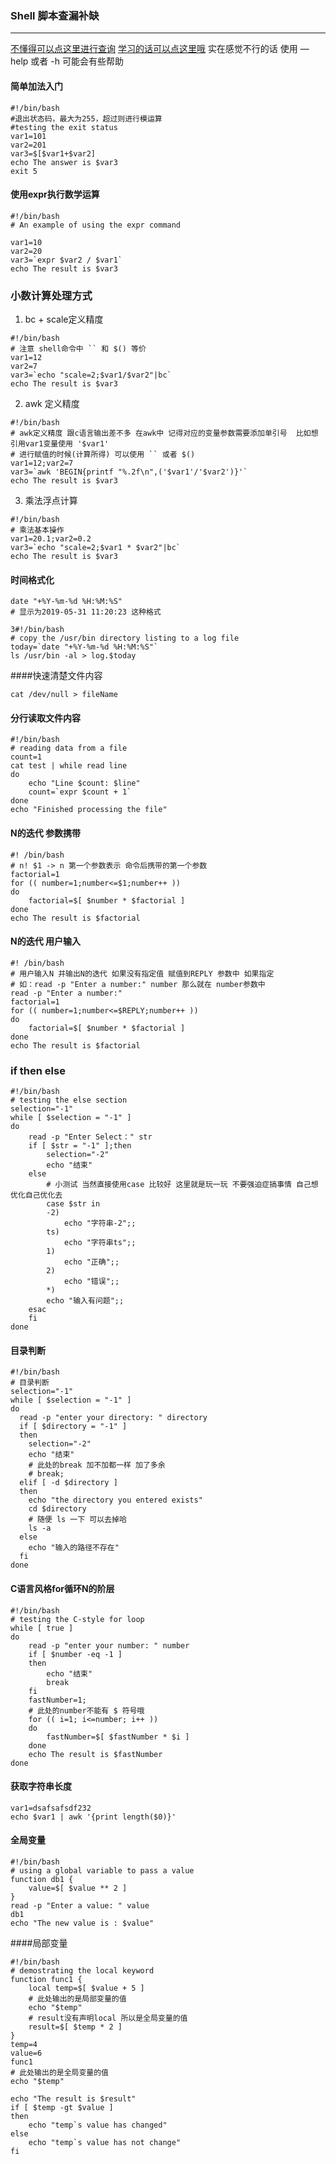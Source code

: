 ### Shell 脚本查漏补缺

---

[不懂得可以点这里进行查询]([http://linux.51yip.com/](http://linux.51yip.com/))  [学习的话可以点这里哦](https://github.com/fengyuhetao/shell) 实在感觉不行的话 使用 —help 或者 -h 可能会有些帮助

#### 简单加法入门

```shell
#!/bin/bash
#退出状态码，最大为255，超过则进行模运算
#testing the exit status
var1=101
var2=201
var3=$[$var1+$var2]
echo The answer is $var3
exit 5
```

#### 使用expr执行数学运算

```shell
#!/bin/bash
# An example of using the expr command

var1=10
var2=20
var3=`expr $var2 / $var1`
echo The result is $var3
```

### 小数计算处理方式

1. bc + scale定义精度

```shell
#!/bin/bash
# 注意 shell命令中 `` 和 $() 等价
var1=12
var2=7
var3=`echo "scale=2;$var1/$var2"|bc`
echo The result is $var3
```

2.  awk 定义精度

```shell
#!/bin/bash
# awk定义精度 跟c语言输出差不多 在awk中 记得对应的变量参数需要添加单引号  比如想引用var1变量使用 '$var1'
# 进行赋值的时候(计算所得) 可以使用 `` 或者 $() 
var1=12;var2=7
var3=`awk 'BEGIN{printf "%.2f\n",('$var1'/'$var2')}'`
echo The result is $var3
```

3.  乘法浮点计算

```shell
#!/bin/bash
# 乘法基本操作
var1=20.1;var2=0.2
var3=`echo "scale=2;$var1 * $var2"|bc`
echo The result is $var3
```



#### 时间格式化

```shell
date "+%Y-%m-%d %H:%M:%S" 
# 显示为2019-05-31 11:20:23 这种格式
```

```shell
3#!/bin/bash
# copy the /usr/bin directory listing to a log file
today=`date "+%Y-%m-%d %H:%M:%S"`
ls /usr/bin -al > log.$today
```



####快速清楚文件内容

```shell
cat /dev/null > fileName
```



####  分行读取文件内容

```shell
#!/bin/bash
# reading data from a file
count=1
cat test | while read line
do
	echo "Line $count: $line"
	count=`expr $count + 1`
done
echo "Finished processing the file"
```



#### N的迭代 参数携带

```shell
#! /bin/bash
# n! $1 -> n 第一个参数表示 命令后携带的第一个参数
factorial=1
for (( number=1;number<=$1;number++ ))
do
	factorial=$[ $number * $factorial ]
done
echo The result is $factorial
```

#### N的迭代 用户输入

```shell
#! /bin/bash
# 用户输入N 并输出N的迭代 如果没有指定值 赋值到REPLY 参数中 如果指定 
# 如：read -p "Enter a number:" number 那么就在 number参数中
read -p "Enter a number:"
factorial=1
for (( number=1;number<=$REPLY;number++ ))
do
	factorial=$[ $number * $factorial ]
done
echo The result is $factorial
```



### if then else

```shell
#!/bin/bash
# testing the else section
selection="-1"
while [ $selection = "-1" ]
do
	read -p "Enter Select：" str
	if [ $str = "-1" ];then
		selection="-2"
		echo "结束"
	else
		# 小测试 当然直接使用case 比较好 这里就是玩一玩 不要强迫症搞事情 自己想优化自己优化去
		case $str in
		-2)
			echo "字符串-2";;
		ts)
			echo "字符串ts";;
		1)
			echo "正确";;
		2)
			echo "错误";;
		*)
    	echo "输入有问题";;
    esac
	fi
done
```



#### 目录判断

```shell
#!/bin/bash
# 目录判断
selection="-1"
while [ $selection = "-1" ]
do
  read -p "enter your directory: " directory
  if [ $directory = "-1" ]
  then
    selection="-2"
  	echo "结束"
  	# 此处的break 加不加都一样 加了多余
  	# break;
  elif [ -d $directory ]
  then
    echo "the directory you entered exists"
    cd $directory
    # 随便 ls 一下 可以去掉哈
    ls -a
  else
    echo "输入的路径不存在"
  fi
done
```



#### C语言风格for循环N的阶层

```shell
#!/bin/bash
# testing the C-style for loop
while [ true ]
do
	read -p "enter your number: " number
	if [ $number -eq -1 ]
	then
		echo "结束"
		break
	fi
	fastNumber=1;
	# 此处的number不能有 $ 符号哦
	for (( i=1; i<=number; i++ ))
	do
		fastNumber=$[ $fastNumber * $i ]
	done
	echo The result is $fastNumber
done
```



#### 获取字符串长度

```shell
var1=dsafsafsdf232
echo $var1 | awk '{print length($0)}'
```



#### 全局变量

```shell
#!/bin/bash
# using a global variable to pass a value
function db1 {
	value=$[ $value ** 2 ]
}
read -p "Enter a value: " value
db1
echo "The new value is : $value"
```



####局部变量

```shell
#!/bin/bash
# demostrating the local keyword
function func1 {
	local temp=$[ $value + 5 ]
	# 此处输出的是局部变量的值
	echo "$temp"
	# result没有声明local 所以是全局变量的值
	result=$[ $temp * 2 ]
}
temp=4
value=6
func1
# 此处输出的是全局变量的值
echo "$temp"

echo "The result is $result"
if [ $temp -gt $value ]
then
	echo "temp`s value has changed"
else
	echo "temp`s value has not change"
fi
```

